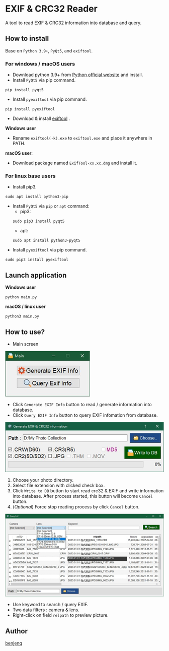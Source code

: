 # EXIF & CRC32 Reader

A tool to read EXIF & CRC32 information into database and query. 

## How to install

 Base on `Python 3.9+`, `PyQt5`, and `exiftool`.

### For windows / macOS users
- Download python 3.9+ from [Python official website](https://www.python.org/downloads/) and install.
- Install `PyQt5` via pip command.
```
pip install pyqt5
```
- Install `pyexiftool` via pip command.
```
pip install pyexiftool
```
- Download & install [exiftool](https://exiftool.org/index.html) .

**Windows user**
- Rename `exiftool(-k).exe` to `exiftool.exe` and place it anywhere in PATH.

**macOS user**:
- Download package named `ExifTool-xx.xx.dmg` and install it.

### For linux base users
- Install pip3.
```
sudo apt install python3-pip
```

- Install `PyQt5` via `pip` or `apt` command:
  - pip3:
  ```
  sudo pip3 install pyqt5
  ```
  - apt:
  ```
  sudo apt install python3-pyqt5
  ```
- Install `pyexiftool` via pip command.
```
sudo pip3 install pyexiftool
```

## Launch application
**Windows user**
```
python main.py
```
**macOS / linux user**
```
python3 main.py
```

## How to use?

- Main screen

![Main](pics/pic1.jpg)

- Click `Generate EXIF Info` button to read / generate information into database.
- Click `Query EXIF Info` button to query EXIF infomation from database.

![pic2](pics/pic2.jpg)
1. Choose your photo directory.
2. Select file extension with clicked check box.
3. Click `Write to DB` button to start read crc32 & EXIF and write information into database. After process started, this button will become `Cancel` button.
4. (*Optional*) Force stop reading process by click `Cancel` button.

![pic3](pics/pic3.jpg)
- Use keyword to search / query EXIF.
- Two data filters : camera & lens.
- Right-click on field `relpath` to preview picture.


## Author

[benjenq](https://github.com/benjenq)
